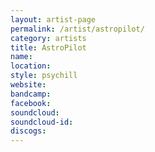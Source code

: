 ```yaml
---
layout: artist-page
permalink: /artist/astropilot/
category: artists
title: AstroPilot
name: 
location: 
style: psychill
website: 
bandcamp: 
facebook: 
soundcloud: 
soundcloud-id: 
discogs: 
---
```

